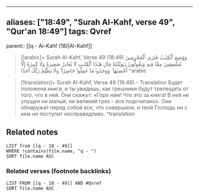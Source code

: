 
---
aliases: ["18:49", "Surah Al-Kahf, verse 49", "Qur'an 18:49"]
tags: Qvref
---

parent:: [[q - Al-Kahf (18)|Al-Kahf]]

> [!arabic]+ Surah Al-Kahf, Verse 49 (18:49)
> <span class="quran-arabic">وَوُضِعَ ٱلْكِتَـٰبُ فَتَرَى ٱلْمُجْرِمِينَ مُشْفِقِينَ مِمَّا فِيهِ وَيَقُولُونَ يَـٰوَيْلَتَنَا مَالِ هَـٰذَا ٱلْكِتَـٰبِ لَا يُغَادِرُ صَغِيرَةً وَلَا كَبِيرَةً إِلَّآ أَحْصَىٰهَا ۚ وَوَجَدُوا۟ مَا عَمِلُوا۟ حَاضِرًا ۗ وَلَا يَظْلِمُ رَبُّكَ أَحَدًا</span>
^arabic

> [!translation]+ Surah Al-Kahf, Verse 49 (18:49) - Translation
> Будет положена книга, и ты увидишь, как грешники будут трепещать от того, что в ней. Они скажут: «Горе нам! Что это за книга! В ней не упущен ни малый, ни великий грех - все подсчитано». Они обнаружат перед собой все, что совершили, и твой Господь ни с кем не поступит несправедливо.
^translation



## Related notes
```dataview
LIST from [[q - 18 - 49]]
WHERE !contains(file.name, "q - ")
SORT file.name ASC
```

### Related verses (footnote backlinks)
```dataview
LIST FROM [[q - 18 - 49]] AND #Qvref
SORT file.name ASC
```

